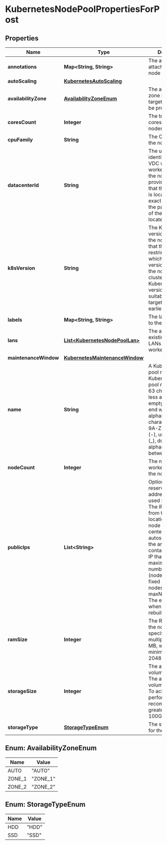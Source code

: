 

# KubernetesNodePoolPropertiesForPost

## Properties

| Name | Type | Description | Notes |
| ------------ | ------------- | ------------- | ------------- |
| **annotations** | **Map&lt;String, String&gt;** | The annotations attached to the node pool. |  [optional] |
| **autoScaling** | [**KubernetesAutoScaling**](KubernetesAutoScaling.md) |  |  [optional] |
| **availabilityZone** | [**AvailabilityZoneEnum**](#AvailabilityZoneEnum) | The availability zone in which the target VM should be provisioned. |  |
| **coresCount** | **Integer** | The total number of cores for the nodes. |  |
| **cpuFamily** | **String** | The CPU type for the nodes. |  |
| **datacenterId** | **String** | The unique identifier of the VDC where the worker nodes of the node pool are provisioned.Note that the data center is located in the exact place where the parent cluster of the node pool is located. |  |
| **k8sVersion** | **String** | The Kubernetes version running in the node pool. Note that this imposes restrictions on which Kubernetes versions can run in the node pools of a cluster. Also, not all Kubernetes versions are suitable upgrade targets for all earlier versions. |  [optional] |
| **labels** | **Map&lt;String, String&gt;** | The labels attached to the node pool. |  [optional] |
| **lans** | [**List&lt;KubernetesNodePoolLan&gt;**](KubernetesNodePoolLan.md) | The array of existing private LANs to attach to worker nodes. |  [optional] |
| **maintenanceWindow** | [**KubernetesMaintenanceWindow**](KubernetesMaintenanceWindow.md) |  |  [optional] |
| **name** | **String** | A Kubernetes node pool name. Valid Kubernetes node pool name must be 63 characters or less and must be empty or begin and end with an alphanumeric character ([a-z0-9A-Z]) with dashes (-), underscores (_), dots (.), and alphanumerics between. |  |
| **nodeCount** | **Integer** | The number of worker nodes of the node pool. |  |
| **publicIps** | **List&lt;String&gt;** | Optional array of reserved public IP addresses to be used by the nodes. The IPs must be from the exact location of the node pool&#39;s data center. If autoscaling is used, the array must contain one more IP than the maximum possible number of nodes (nodeCount+1 for a fixed number of nodes or maxNodeCount+1). The extra IP is used when the nodes are rebuilt. |  [optional] |
| **ramSize** | **Integer** | The RAM size for the nodes. Must be specified in multiples of 1024 MB, with a minimum size of 2048 MB. |  |
| **storageSize** | **Integer** | The allocated volume size in GB. The allocated volume size in GB. To achieve good performance, we recommend a size greater than 100GB for SSD. |  |
| **storageType** | [**StorageTypeEnum**](#StorageTypeEnum) | The storage type for the nodes. |  |



## Enum: AvailabilityZoneEnum

| Name | Value |
| ---- | -----
| AUTO | &quot;AUTO&quot; |
| ZONE_1 | &quot;ZONE_1&quot; |
| ZONE_2 | &quot;ZONE_2&quot; |



## Enum: StorageTypeEnum

| Name | Value |
| ---- | -----
| HDD | &quot;HDD&quot; |
| SSD | &quot;SSD&quot; |


